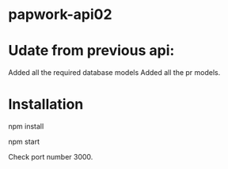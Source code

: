 # papwork-api02

# Udate from previous api: 

Added all the required database models
Added all the pr models.

# Installation

npm install

npm start 

Check port number 3000.

